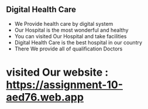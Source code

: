   ## Digital Health Care
 * We Provide health care by digital system
 * Our Hospital is the most wonderful and healthy 
 * You can visited Our Hospital and take facilities 
 * Digital Health Care is the best hospital in our country
 * There We provide all of qualification Doctors
 # visited Our website : https://assignment-10-aed76.web.app